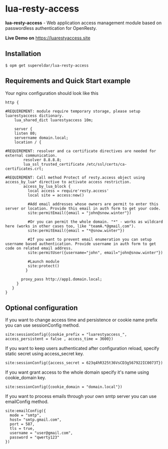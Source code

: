# lua-resty-access
**lua-resty-access** - Web application access management module based on passwordless authentication for OpenResty.

**Live Demo on** https://luarestyaccess.site

## Installation
```Shell
$ opm get supereldar/lua-resty-access
```
## Requirements and Quick Start example
Your nginx configuration should look like this 
```nginx
http {

#REQUIREMENT: module require temporary storage, please setup luarestyaccess dictionary.
    lua_shared_dict luarestyaccess 10m;
  
    server {
    listen 80;
    servername domain.local;
    location / {
      
#REQUIREMENT: resolver and ca certificate directives are needed for external communication.
        resolver 8.8.8.8;
        lua_ssl_trusted_certificate /etc/ssl/certs/ca-certificates.crt;

#REQUIREMENT: Call method Protect of resty.access object using access_by_lua* directive to activate access restriction.
        access_by_lua_block {
          local access = require'resty.access'
          local site = access:new()
           
          #Add email addresses whose owners are permit to enter this server or location. Provide this email in auth form to get your code.
          site:permitEmail({email = "john@snow.winter"})
          
          #Or you can permit the whole domain. "*" - works as wildcard here (works in other cases too, like "teamA.*@gmail.com").
          site:permitEmail({email = "*@snow.winter"})
          
          #If you want to prevent email enumeration you can setup username based authentication. Provide username in auth form to get code on related email address.
          site:permitUser({username="john", email="john@snow.winter"})
          
          #Launch module
          site:protect()
         }

       proxy_pass http://app1.domain.local;
     }
   }
}
``` 
## Optional configuration
If you want to change access time and persistence or cookie name prefix you can use sessionConfig method.
```shell
site:sessionConfig({cookie_prefix = "luarestyaccess_", access_persistent = false , access_time = 3600})
```
If you want to keep users authenticated after configuration reload, specify static secret using access_secret key.

```shell
site:sessionConfig({access_secret = 623q4hR325t36VsCD3g567922IC0073T})
```
If you want grant access to the whole domain specify it's name using cookie_domain key.
```shell
site:sessionConfig({cookie_domain = "domain.local"})
```
If you want to process emails through your own smtp server you can use emailConfig method.
```shell
site:emailConfig({
  mode = "smtp", 
  host= "smtp.gmail.com", 
  port = 587, 
  tls = true,
  username = "user@gmail.com",
  password = "qwerty123"  
})
```
